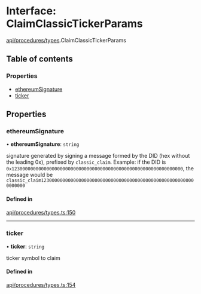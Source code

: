 # Interface: ClaimClassicTickerParams

[api/procedures/types](../wiki/api.procedures.types).ClaimClassicTickerParams

## Table of contents

### Properties

- [ethereumSignature](../wiki/api.procedures.types.ClaimClassicTickerParams#ethereumsignature)
- [ticker](../wiki/api.procedures.types.ClaimClassicTickerParams#ticker)

## Properties

### ethereumSignature

• **ethereumSignature**: `string`

signature generated by signing a message formed by the DID (hex without the leading 0x),
  prefixed by `classic_claim`. Example: if the DID is `0x1230000000000000000000000000000000000000000000000000000000000000`,
  the message would be `classic_claim1230000000000000000000000000000000000000000000000000000000000000`

#### Defined in

[api/procedures/types.ts:150](https://github.com/PolymathNetwork/polymesh-sdk/blob/299ce247/src/api/procedures/types.ts#L150)

___

### ticker

• **ticker**: `string`

ticker symbol to claim

#### Defined in

[api/procedures/types.ts:154](https://github.com/PolymathNetwork/polymesh-sdk/blob/299ce247/src/api/procedures/types.ts#L154)
